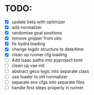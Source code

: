 # TODO:

- [x] update beta with optimizer
- [x] add normalizer
- [x] randomise goal positions
- [x] remove gripper from obs
- [x] fix hydra loading
- [x] change logdir structure to date/time
- [x] clean up runner cfg loading
- [ ] Add isaac paths into pyproject.toml
- [ ] clean up vae init
- [ ] abstract geco logic into separate class
- [ ] use loader to init normalizer
- [ ] separate env cfgs into separate files
- [ ] handle first steps properly in runner

